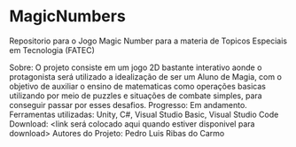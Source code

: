 # MagicNumbers
Repositorio para o Jogo Magic Number para a materia de Topicos Especiais em Tecnologia (FATEC)

Sobre: O projeto consiste em um jogo 2D bastante interativo aonde o protagonista será utilizado a idealização de ser um Aluno de Magia, com o objetivo de auxiliar o ensino de matematicas como operações basicas utilizando  por  meio  de  puzzles  e  situações de combate simples, para conseguir passar por esses desafios.
Progresso: Em andamento.
Ferramentas utilizadas: Unity, C#, Visual Studio Basic, Visual Studio Code
Download: <link será colocado aqui quando estiver disponivel para download>
Autores do Projeto: Pedro Luis Ribas do Carmo
